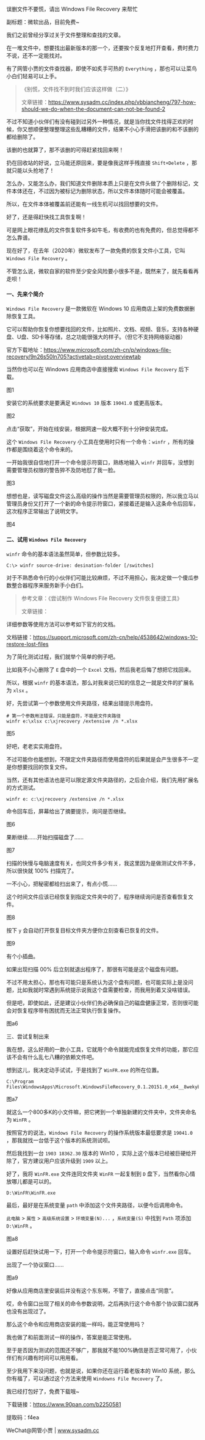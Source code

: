 误删文件不要慌，请出 Windows File Recovery 来帮忙

副标题：微软出品，目前免费~



我们之前曾经分享过关于文件整理和查找的文章。

在一堆文件中，想要找出最新版本的那一个，还要挨个反复地打开查看，费时费力不说，还不一定能找对。

有了网管小贾的文件查找器，即使不如炙手可热的 `Everything` ，那也可以让菜鸟小白们轻易可以上手。

> 《别慌，文件找不到时我们应该这样做（二）》
>
> 文章链接：https://www.sysadm.cc/index.php/vbbiancheng/797-how-should-we-do-when-the-document-can-not-be-found-2



不过不知道小伙伴们有没有碰到过另外一种情况，就是当你找文件找得正欢的时候，你又想顺便整理整理这些乱糟糟的文件，结果不小心手滑把该删的和不该删的都给删除了。

该删的也就算了，那不该删的可得赶紧找回来啊！

扔在回收站的好说，立马能还原回来，要是像我这样手残直接 `Shift+Delete` ，那就只能以头抢地了！



怎么办，又能怎么办，我们知道文件删除本质上只是在文件头做了个删除标记，文件本体还在，不过因为被标记为删除状态，所以文件本体随时可能会被覆盖。

所以，在文件本体被覆盖前还能有一线生机可以找回想要的文件。

好了，还是得赶快找工具恢复啊！

可是网上眼花缭乱的文件恢复软件多如牛毛，有收费的也有免费的，但总觉得都不怎么靠谱。

现在好了，在去年（2020年）微软发布了一款免费的恢复文件小工具，它叫 `Windows File Recovery` 。

不管怎么说，微软自家的软件至少安全风险要小很多不是，既然来了，就先看看再走呗！





#### 一、先来个简介

`Windows File Recovery` 是一款微软在 Windows 10 应用商店上架的免费数据删除恢复工具。

它可以帮助你恢复你想要找回的文件，比如照片、文档、视频、音乐，支持各种硬盘、U盘、SD卡等存储，总之功能很强大的样子。（但它不支持网络驱动器）

官方下载地址：https://www.microsoft.com/zh-cn/p/windows-file-recovery/9n26s50ln705?activetab=pivot:overviewtab

当然你也可以在 Windows 应用商店中直接搜索 `Windows File Recovery` 后下载。

图1



安装它的系统要求是要满足 `Windows 10` 版本 `19041.0` 或更高版本。

图2



点击“获取”，开始在线安装，根据网速一般大概不到十分钟安装完成。



这个 `Windows File Recovery` 小工具在使用时只有一个命令：`winfr` ，所有的操作都是围绕着这个命令来的。

一开始我很自信地打开一个命令提示符窗口，熟练地输入 `winfr` 并回车，没想到需要管理员权限的警告猝不及防地怼了我一脸。

图3



想想也是，读写磁盘文件这么高级的操作当然是需要管理员权限的，所以我立马以管理员身份又打开了一个新的命令提示符窗口，紧接着还是输入这条命令后回车，这次程序正常输出了说明文字。

图4





#### 二、试用 `Windows File Recovery`

`winfr` 命令的基本语法虽然简单，但参数比较多。

```
C:\> winfr source-drive: desination-folder [/switches]
```

对于不熟悉命令行的小伙伴们可能比较麻烦，不过不用担心，我决定做一个傻瓜参数整合器程序来服务新手小白们。

> 参考文章：《尝试制作 Windows File Recovery 文件恢复便捷工具》
>
> 文章链接：



详细参数等使用方法可以参考如下官方的文档。

文档链接：https://support.microsoft.com/zh-cn/help/4538642/windows-10-restore-lost-files



为了简化测试过程，我们就举个简单的例子吧。

比如我不小心删除了 `E` 盘中的一个 `Excel` 文档，然后我老后悔了想把它找回来。

所以，根据 `winfr` 的基本语法，那么对我来说已知的信息之一就是文件的扩展名为 `xlsx` 。

好，先尝试第一个参数使用文件夹路径，结果出错提示用盘符。

```
# 第一个参数用法错误，只能是盘符，不能是文件夹路径
winfr e:\xlsx c:\xjrecovery /extensive /n *.xlsx
```

图5



好吧，老老实实用盘符。

不过可能你也能想到，不限定文件夹路径而使用盘符的后果就是会产生很多不一定是你想要找回的恢复文件。

当然，还有其他语法也是可以限定源文件夹路径的，之后会介绍，我们先用扩展名的方式测试。

```
winfr e: c:\xjrecovery /extensive /n *.xlsx
```



命令回车后，屏幕给出了摘要提示，询问是否继续。

图6



果断继续......开始扫描磁盘了......

图7



扫描的快慢与电脑速度有关，也同文件多少有关，我这里因为是做测试文件不多，所以很快就 100% 扫描完了。

一不小心，把秘密都给扫出来了，有点小慌......

这个时间文件应该已经恢复到指定文件夹中的了，程序继续询问是否查看恢复文件。

图8



按下 `y` 会自动打开恢复目标文件夹方便你立刻查看已恢复的文件。

图9



有个小插曲。

如果出现扫描 00% 后立刻就退出程序了，那很有可能是这个磁盘有问题。

不过不用太担心，那也有可能只是系统认为这个盘有问题，也可能实际上是没问题，比如我就时常遇到系统提示说我这个盘需要检查，而我用到着又没啥错误。

但是吧，即使如此，还是建议小伙伴们务必确保自己的磁盘健康正常，否则很可能会对恢复程序带有困扰而无法正常执行恢复操作。

图a6





三、尝试复制出来

我在想，这么好用的一款小工具，它就用个命令就能完成恢复文件的功能，那它应该不会有什么乱七八糟的依赖文件吧。

想到这儿，我决定动手试试，于是找到了 `WinFR.exe` 的所在位置。

```
C:\Program Files\WindowsApps\Microsoft.WindowsFileRecovery_0.1.20151.0_x64__8wekyb3d8bbwe\ntfssalv_cli_exe
```

图a7



就这么一个800多K的小文件嘛，把它拷到一个单独新建的文件夹中，文件夹命名为 `WinFR` 。

按照官方的说法，`Windows File Recovery` 的操作系统版本最低要求是 `19041.0` ，那我就找一台低于这个版本的系统测试呗。

然后我找到一台 `1903 18362.30` 版本的 Win10 ，实际上这个版本已经被巨硬给开除了，官方建议用户应该升级到 `1909` 以上。

好了，我将 `WinFR.exe` 文件连同文件夹 `WinFR` 一起复制到 `D` 盘下，当然看你心情放哪儿都是可以的。

```
D:\WinFR\WinFR.exe
```

最后，最好是在系统变量 `path` 中添加这个文件夹路径，以便今后调用命令。

`此电脑` > `属性` > `高级系统设置` > `环境变量(N)...` ，`系统变量(S)` 中找到 `Path` 项添加 `D:\WinFR` 。

图a8



设置好后赶快试用一下，打开一个命令提示符窗口，输入命令 `winfr.exe` 回车。

出现了一个协议窗口......

图a9



好像从应用商店里安装后并没有这个东东啊，不管了，直接点击“同意”。

哎，命令窗口出现了相关的命令参数说明，之后再执行这个命令那个协议窗口就再也没有出现过了。

那么这个命令和应用商店安装的能一样吗，能正常使用吗？

我也做了和前面测试一样的操作，答案是能正常使用。

至于是否因为测试的范围还不够广，那我就不能100%确信是否正常可用了，小伙伴们有兴趣有时间可以用用看。

至少我用下来没问题，也就是说，如果你还在运行着老版本的 Win10 系统，那么你有福了，可以通过这个方法来使用 `Windowns File Recovery` 了。

我已经打包好了，免费下载哦~

下载链接：https://www.90pan.com/b2250581

提取码：f4ea





WeChat@网管小贾 | www.sysadm.cc

